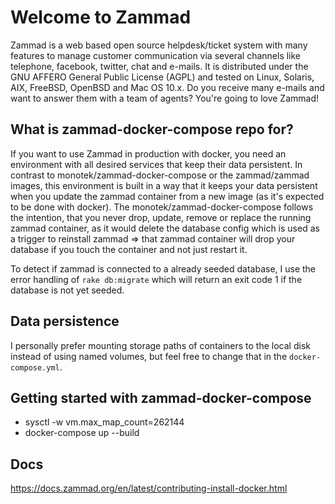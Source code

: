 Welcome to Zammad
=================

Zammad is a web based open source helpdesk/ticket system with many features
to manage customer communication via several channels like telephone, facebook,
twitter, chat and e-mails. It is distributed under the GNU AFFERO General Public
 License (AGPL) and tested on Linux, Solaris, AIX, FreeBSD, OpenBSD and Mac OS
10.x. Do you receive many e-mails and want to answer them with a team of agents?
You're going to love Zammad!

What is zammad-docker-compose repo for?
----------------------------------------

If you want to use Zammad in production with docker, you need an environment with all desired services that keep their data persistent.
In contrast to monotek/zammad-docker-compose or the zammad/zammad images, this environment is built in a way that it keeps your data persistent when you update the zammad container from a new image (as it's expected to be done with docker). The monotek/zammad-docker-compose follows the intention, that you never drop, update, remove or replace the running zammad container, as it would delete the database config which is used as a trigger to reinstall zammad => that zammad container will drop your database if you touch the container and not just restart it.

To detect if zammad is connected to a already seeded database, I use the error handling of `rake db:migrate` which will return an exit code 1 if the database is not yet seeded.

Data persistence
-------------------------

I personally prefer mounting storage paths of containers to the local disk instead of using named volumes, but feel free to change that in the `docker-compose.yml`.

Getting started with zammad-docker-compose
------------------------------------------

* sysctl -w vm.max_map_count=262144
* docker-compose up --build

Docs
----

https://docs.zammad.org/en/latest/contributing-install-docker.html
